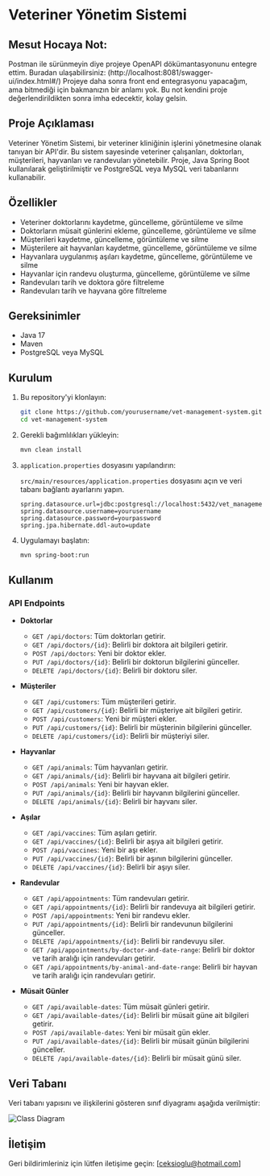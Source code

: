# Veteriner Yönetim Sistemi

## Mesut Hocaya Not:
Postman ile sürünmeyin diye projeye OpenAPI dökümantasyonunu entegre ettim. Buradan ulaşabilirsiniz:
(http://localhost:8081/swagger-ui/index.html#/)
Projeye daha sonra front end entegrasyonu yapacağım, ama bitmediği için bakmanızın bir anlamı yok.
Bu not kendini proje değerlendirildikten sonra imha edecektir, kolay gelsin.

## Proje Açıklaması

Veteriner Yönetim Sistemi, bir veteriner kliniğinin işlerini yönetmesine olanak tanıyan bir API'dir. Bu sistem sayesinde veteriner çalışanları, doktorları, müşterileri, hayvanları ve randevuları yönetebilir. Proje, Java Spring Boot kullanılarak geliştirilmiştir ve PostgreSQL veya MySQL veri tabanlarını kullanabilir.

## Özellikler

- Veteriner doktorlarını kaydetme, güncelleme, görüntüleme ve silme
- Doktorların müsait günlerini ekleme, güncelleme, görüntüleme ve silme
- Müşterileri kaydetme, güncelleme, görüntüleme ve silme
- Müşterilere ait hayvanları kaydetme, güncelleme, görüntüleme ve silme
- Hayvanlara uygulanmış aşıları kaydetme, güncelleme, görüntüleme ve silme
- Hayvanlar için randevu oluşturma, güncelleme, görüntüleme ve silme
- Randevuları tarih ve doktora göre filtreleme
- Randevuları tarih ve hayvana göre filtreleme

## Gereksinimler

- Java 17
- Maven
- PostgreSQL veya MySQL

## Kurulum

1. Bu repository'yi klonlayın:

    ```bash
    git clone https://github.com/yourusername/vet-management-system.git
    cd vet-management-system
    ```

2. Gerekli bağımlılıkları yükleyin:

    ```bash
    mvn clean install
    ```

3. `application.properties` dosyasını yapılandırın:

    `src/main/resources/application.properties` dosyasını açın ve veri tabanı bağlantı ayarlarını yapın.

    ```properties
    spring.datasource.url=jdbc:postgresql://localhost:5432/vet_management_db
    spring.datasource.username=yourusername
    spring.datasource.password=yourpassword
    spring.jpa.hibernate.ddl-auto=update
    ```

4. Uygulamayı başlatın:

    ```bash
    mvn spring-boot:run
    ```

## Kullanım

### API Endpoints

- **Doktorlar**
    - `GET /api/doctors`: Tüm doktorları getirir.
    - `GET /api/doctors/{id}`: Belirli bir doktora ait bilgileri getirir.
    - `POST /api/doctors`: Yeni bir doktor ekler.
    - `PUT /api/doctors/{id}`: Belirli bir doktorun bilgilerini günceller.
    - `DELETE /api/doctors/{id}`: Belirli bir doktoru siler.

- **Müşteriler**
    - `GET /api/customers`: Tüm müşterileri getirir.
    - `GET /api/customers/{id}`: Belirli bir müşteriye ait bilgileri getirir.
    - `POST /api/customers`: Yeni bir müşteri ekler.
    - `PUT /api/customers/{id}`: Belirli bir müşterinin bilgilerini günceller.
    - `DELETE /api/customers/{id}`: Belirli bir müşteriyi siler.

- **Hayvanlar**
    - `GET /api/animals`: Tüm hayvanları getirir.
    - `GET /api/animals/{id}`: Belirli bir hayvana ait bilgileri getirir.
    - `POST /api/animals`: Yeni bir hayvan ekler.
    - `PUT /api/animals/{id}`: Belirli bir hayvanın bilgilerini günceller.
    - `DELETE /api/animals/{id}`: Belirli bir hayvanı siler.

- **Aşılar**
    - `GET /api/vaccines`: Tüm aşıları getirir.
    - `GET /api/vaccines/{id}`: Belirli bir aşıya ait bilgileri getirir.
    - `POST /api/vaccines`: Yeni bir aşı ekler.
    - `PUT /api/vaccines/{id}`: Belirli bir aşının bilgilerini günceller.
    - `DELETE /api/vaccines/{id}`: Belirli bir aşıyı siler.

- **Randevular**
    - `GET /api/appointments`: Tüm randevuları getirir.
    - `GET /api/appointments/{id}`: Belirli bir randevuya ait bilgileri getirir.
    - `POST /api/appointments`: Yeni bir randevu ekler.
    - `PUT /api/appointments/{id}`: Belirli bir randevunun bilgilerini günceller.
    - `DELETE /api/appointments/{id}`: Belirli bir randevuyu siler.
    - `GET /api/appointments/by-doctor-and-date-range`: Belirli bir doktor ve tarih aralığı için randevuları getirir.
    - `GET /api/appointments/by-animal-and-date-range`: Belirli bir hayvan ve tarih aralığı için randevuları getirir.

- **Müsait Günler**
    - `GET /api/available-dates`: Tüm müsait günleri getirir.
    - `GET /api/available-dates/{id}`: Belirli bir müsait güne ait bilgileri getirir.
    - `POST /api/available-dates`: Yeni bir müsait gün ekler.
    - `PUT /api/available-dates/{id}`: Belirli bir müsait günün bilgilerini günceller.
    - `DELETE /api/available-dates/{id}`: Belirli bir müsait günü siler.

## Veri Tabanı

Veri tabanı yapısını ve ilişkilerini gösteren sınıf diyagramı aşağıda verilmiştir:

![Class Diagram](https://github.com/user-attachments/assets/ae30ad0f-60de-42a7-a3c3-bd27cfb82f4a)

## İletişim

Geri bildirimleriniz için lütfen iletişime geçin: [ceksioglu@hotmail.com]
